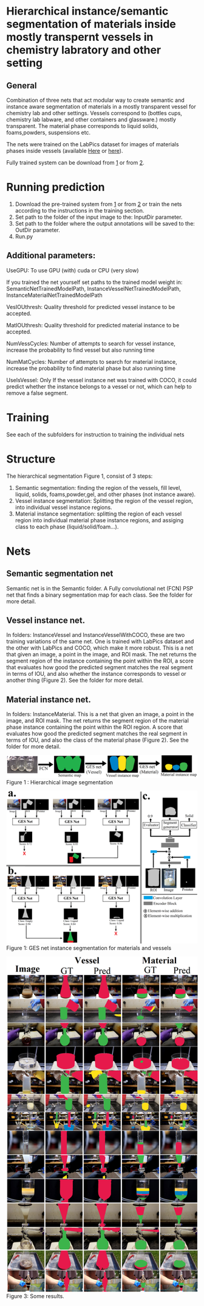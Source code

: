 ﻿# Hierarchical instance/semantic segmentation of materials inside mostly transpernt vessels  in chemistry labratory and other setting


## General
Combination of three nets that act modular way to create semantic and instance aware segmentation of materials in a mostly transparent vessel for chemistry lab and other settings. Vessels correspond to (bottles cups, chemistry lab labware, and other containers and glassware.) mostly transparent. The material phase corresponds to liquid solids, foams,powders, suspensions etc.

The nets were trained on the LabPics dataset for images of materials phases inside vessels (available [Here](https://drive.google.com/file/d/1TZao7JDzxcJr_hMqYHLRcV2N0UHoH2c1/view?usp=sharing) or [here](https://drive.google.com/file/d/1gfaM_6eZjtg7dkFShGl1gIfsXzj1KjIX/view?usp=sharing)).

Fully trained system can be download from [1](https://drive.google.com/file/d/1A4o48r912S-yAgZHa1dcg4qXCp8ffqSc/view?usp=sharing) or from [2](https://drive.google.com/file/d/1ZnEp_TwB0iUOVuSQ-YEXqfHzF5I08ryH/view?usp=sharing).


# Running prediction


1. Download the pre-trained system from [1](https://drive.google.com/file/d/1A4o48r912S-yAgZHa1dcg4qXCp8ffqSc/view?usp=sharing) or from [2](https://drive.google.com/file/d/1ZnEp_TwB0iUOVuSQ-YEXqfHzF5I08ryH/view?usp=sharing) or train the nets according to the instructions in the training section.
2. Set path to the folder of the input image to the: InputDir parameter.
3. Set path to the folder where the output annotations will be saved to the: OutDir parameter.
4. Run.py 


## Additional parameters:
UseGPU: To use GPU (with) cuda or CPU (very slow)

If you trained the net yourself set paths to the trained model weight in:
SemanticNetTrainedModelPath,  InstanceVesselNetTrainedModelPath,  InstanceMaterialNetTrainedModelPath 

VesIOUthresh: Quality threshold for predicted vessel instance to be accepted.

MatIOUthresh: Quality threshold for predicted material instance to be accepted.

NumVessCycles: Number of attempts to search for vessel instance, increase the probability to find vessel but also running time

NumMatCycles: Number of attempts to search for material instance, increase the probability to find material phase but also running time

UseIsVessel: Only If the vessel instance net was trained with COCO, it could predict whether the instance belongs to a vessel or not, which can help to remove a false segment.






# Training
See each of the subfolders for instruction to training the individual nets


# Structure 


The hierarchical segmentation Figure 1, consist of 3 steps:
1. Semantic segmentation: finding the region of the vessels, fill level, liquid, solids, foams,powder,gel, and other phases (not instance aware).
2. Vessel instance segmentation: Splitting the region of the vessel region, into individual vessel instance regions.
3. Material instance segmentation: splitting the region of each vessel region into individual material phase instance regions, and assiging class to each phase (liquid/solid/foam...).
# Nets 
## Semantic segmentation net
Semantic net is in the Semantic folder. 
A Fully convolutional net (FCN) PSP net that finds a binary segmentation map for each class. See the folder for more detail.


## Vessel instance net.
In folders: InstanceVessel and InstanceVesselWithCOCO, these are two training variations of the same net. One is trained with LabPics dataset and the other with LabPics and COCO, which make it more robust. This is a net that given an image, a point in the image, and ROI mask. The net returns the segment region of the instance containing the point within the ROI, a score that evaluates how good the predicted segment matches the real segment in terms of IOU, and also whether the instance corresponds to vessel or another thing (Figure 2). See the folder for more detail.




## Material instance net.
In folders: InstanceMaterial. This is a net that given an image, a point in the image, and ROI mask. The net returns the segment region of the material phase instance containing the point within the ROI region. A score that evaluates how good the predicted segment matches the real segment in terms of IOU, and also the class of the material phase (Figure 2). See the folder for more detail.








![](/Figure1.png)
Figure 1 : Hierarchical image segmentation


![](/Figure2.png)
Figure 1: GES net instance segmentation for materials and vessels


![](/Figure3.png)
Figure 3: Some results.
